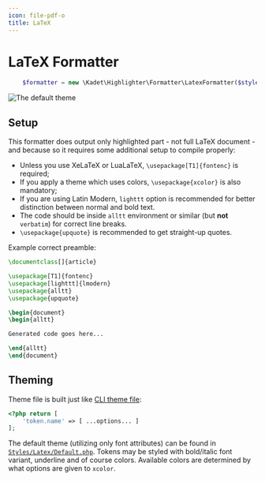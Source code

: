 ```yaml
---
icon: file-pdf-o
title: LaTeX
---
```


# LaTeX Formatter

```php
    $formatter = new \Kadet\Highlighter\Formatter\LatexFormatter($styles = false);
```

![The default theme](https://user-images.githubusercontent.com/2938672/27013405-725720aa-4ee3-11e7-808f-b1c7ebe7fda3.png)

## Setup

This formatter does output only highlighted part - not full LaTeX document - and because so it requires 
some additional setup to compile properly:

 * Unless you use XeLaTeX or LuaLaTeX, `\usepackage[T1]{fontenc}` is required;
 * If you apply a theme which uses colors, `\usepackage{xcolor}` is also mandatory;
 * If you are using Latin Modern, `lighttt` option is recommended for better
  distinction between normal and bold text.
 * The code should be inside `alltt` environment or similar (but **not** `verbatim`)
  for correct line breaks.
 * `\usepackage{upquote}` is recommended to get straight-up quotes.

Example correct preamble:
```tex
\documentclass[]{article}

\usepackage[T1]{fontenc}
\usepackage[lighttt]{lmodern}
\usepackage{alltt}
\usepackage{upquote}

\begin{document}
\begin{alltt}

Generated code goes here...

\end{alltt}
\end{document}
```

## Theming

Theme file is built just like [CLI theme file]: 

```php
<?php return [
    'token.name' => [ ...options... ]  
];
```

The default theme (utilizing only font attributes) can be found in [`Styles/Latex/Default.php`].
Tokens may be styled with bold/italic font variant, underline and of course colors.
Available colors are determined by what options are given to `xcolor`.

[CLI theme file]: ./cli
[`Styles/Latex/Default.php`]: https://github.com/kadet1090/KeyLighter/blob/master/Styles/Latex/Default.php
